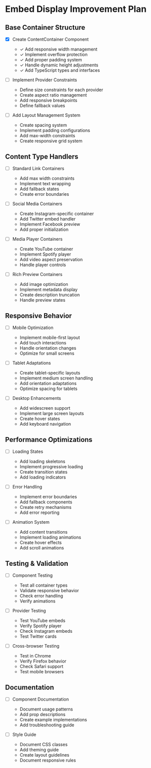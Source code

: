 # Embed Display Improvement Plan

## Base Container Structure

- [x] Create ContentContainer Component

  - ✓ Add responsive width management
  - ✓ Implement overflow protection
  - ✓ Add proper padding system
  - ✓ Handle dynamic height adjustments
  - ✓ Add TypeScript types and interfaces

- [ ] Implement Provider Constraints

  - Define size constraints for each provider
  - Create aspect ratio management
  - Add responsive breakpoints
  - Define fallback values

- [ ] Add Layout Management System
  - Create spacing system
  - Implement padding configurations
  - Add max-width constraints
  - Create responsive grid system

## Content Type Handlers

- [ ] Standard Link Containers

  - Add max width constraints
  - Implement text wrapping
  - Add fallback states
  - Create error boundaries

- [ ] Social Media Containers

  - Create Instagram-specific container
  - Add Twitter embed handler
  - Implement Facebook preview
  - Add proper initialization

- [ ] Media Player Containers

  - Create YouTube container
  - Implement Spotify player
  - Add video aspect preservation
  - Handle player controls

- [ ] Rich Preview Containers
  - Add image optimization
  - Implement metadata display
  - Create description truncation
  - Handle preview states

## Responsive Behavior

- [ ] Mobile Optimization

  - Implement mobile-first layout
  - Add touch interactions
  - Handle orientation changes
  - Optimize for small screens

- [ ] Tablet Adaptations

  - Create tablet-specific layouts
  - Implement medium screen handling
  - Add orientation adaptations
  - Optimize spacing for tablets

- [ ] Desktop Enhancements
  - Add widescreen support
  - Implement large screen layouts
  - Create hover states
  - Add keyboard navigation

## Performance Optimizations

- [ ] Loading States

  - Add loading skeletons
  - Implement progressive loading
  - Create transition states
  - Add loading indicators

- [ ] Error Handling

  - Implement error boundaries
  - Add fallback components
  - Create retry mechanisms
  - Add error reporting

- [ ] Animation System
  - Add content transitions
  - Implement loading animations
  - Create hover effects
  - Add scroll animations

## Testing & Validation

- [ ] Component Testing

  - Test all container types
  - Validate responsive behavior
  - Check error handling
  - Verify animations

- [ ] Provider Testing

  - Test YouTube embeds
  - Verify Spotify player
  - Check Instagram embeds
  - Test Twitter cards

- [ ] Cross-browser Testing
  - Test in Chrome
  - Verify Firefox behavior
  - Check Safari support
  - Test mobile browsers

## Documentation

- [ ] Component Documentation

  - Document usage patterns
  - Add prop descriptions
  - Create example implementations
  - Add troubleshooting guide

- [ ] Style Guide
  - Document CSS classes
  - Add theming guide
  - Create layout guidelines
  - Document responsive rules
